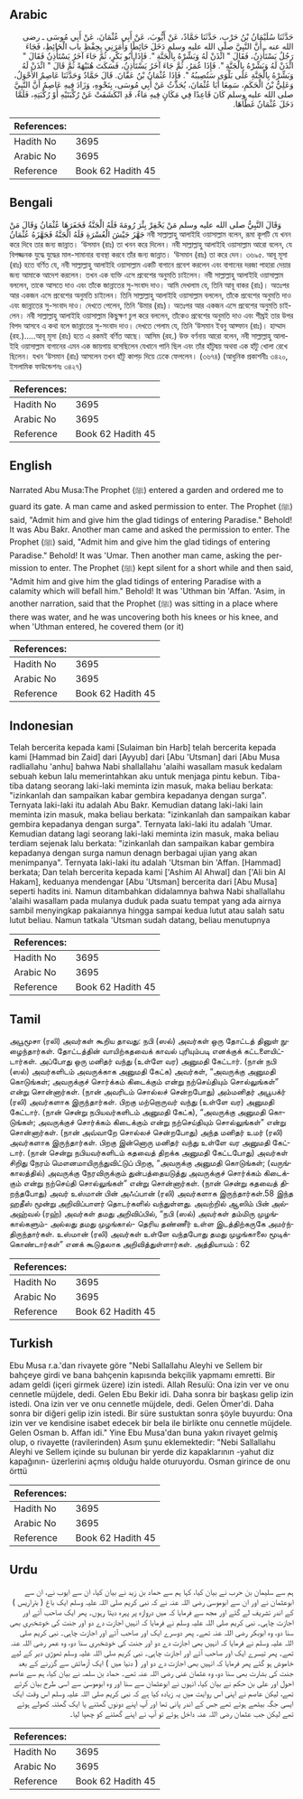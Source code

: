 ## Arabic


<div dir="rtl" lang="ar" style={{fontSize:'larger',backgroundColor:'#f8f9fa',padding:20}}>
حَدَّثَنَا سُلَيْمَانُ بْنُ حَرْبٍ، حَدَّثَنَا حَمَّادٌ، عَنْ أَيُّوبَ، عَنْ أَبِي عُثْمَانَ، عَنْ أَبِي مُوسَى ـ رضى الله عنه ـ أَنَّ النَّبِيَّ صلى الله عليه وسلم دَخَلَ حَائِطًا وَأَمَرَنِي بِحِفْظِ باب الْحَائِطِ، فَجَاءَ رَجُلٌ يَسْتَأْذِنُ، فَقَالَ ‏"‏ ائْذَنْ لَهُ وَبَشِّرْهُ بِالْجَنَّةِ ‏"‏‏.‏ فَإِذَا أَبُو بَكْرٍ، ثُمَّ جَاءَ آخَرُ يَسْتَأْذِنُ فَقَالَ ‏"‏ ائْذَنْ لَهُ وَبَشِّرْهُ بِالْجَنَّةِ ‏"‏‏.‏ فَإِذَا عُمَرُ، ثُمَّ جَاءَ آخَرُ يَسْتَأْذِنُ، فَسَكَتَ هُنَيْهَةً ثُمَّ قَالَ ‏"‏ ائْذَنْ لَهُ وَبَشِّرْهُ بِالْجَنَّةِ عَلَى بَلْوَى سَتُصِيبُهُ ‏"‏‏.‏ فَإِذَا عُثْمَانُ بْنُ عَفَّانَ‏.‏ قَالَ حَمَّادٌ وَحَدَّثَنَا عَاصِمٌ الأَحْوَلُ، وَعَلِيُّ بْنُ الْحَكَمِ، سَمِعَا أَبَا عُثْمَانَ، يُحَدِّثُ عَنْ أَبِي مُوسَى، بِنَحْوِهِ، وَزَادَ فِيهِ عَاصِمٌ أَنَّ النَّبِيَّ صلى الله عليه وسلم كَانَ قَاعِدًا فِي مَكَانٍ فِيهِ مَاءٌ، قَدِ انْكَشَفَتْ عَنْ رُكْبَتَيْهِ أَوْ رُكْبَتِهِ، فَلَمَّا دَخَلَ عُثْمَانُ غَطَّاهَا‏.‏
</div>
<div style={{backgroundColor:'#f8f9fa',padding:20, marginBottom: 10}}><table> <thead> <tr> <th>References:</th> <th></th> </tr> </thead> <tbody><tr><td>Hadith No</td><td>3695</td></tr><tr><td>Arabic No</td><td>3695</td></tr><tr><td>Reference</td><td>Book 62 Hadith 45</td></tr></tbody></table></div>

## Bengali


<div dir="ltr" lang="bn" style={{fontSize:'larger',backgroundColor:'#f8f9fa',padding:20}}>
وَقَالَ النَّبِيُّ صلى الله عليه وسلم مَنْ يَحْفِرْ بِئْرَ رُومَةَ فَلَهُ الْجَنَّةُ فَحَفَرَهَا عُثْمَانُ وَقَالَ مَنْ جَهَّزَ جَيْشَ الْعُسْرَةِ فَلَهُ الْجَنَّةُ فَجَهَّزَهُ عُثْمَانُ নবী সাল্লাল্লাহু আলাইহি ওয়াসাল্লাম বলেন, রূমা কূপটি যে খনন করে দিবে তার জন্য জান্নাত। ‘উসমান (রাঃ) তা খনন করে দিলেন। নবী সাল্লাল্লাহু আলাইহি ওয়াসাল্লাম আরো বলেন, যে বিপজ্জনক যুদ্ধে যুদ্ধের মাল-সামানার ব্যবস্থা করবে তাঁর জন্য জান্নাত। ‘উসমান (রাঃ) তা করে দেন। ৩৬৯৫. আবূ মূসা (রাঃ) হতে বর্ণিত যে, নবী সাল্লাল্লাহু আলাইহি ওয়াসাল্লাম একটি বাগানে প্রবেশ করলেন এবং বাগানের দরজা পাহারা দেয়ার জন্য আমাকে আদেশ করলেন। তখন এক ব্যক্তি এসে প্রবেশের অনুমতি চাইলেন। নবী সাল্লাল্লাহু আলাইহি ওয়াসাল্লাম বললেন, তাকে আসতে দাও এবং তাঁকে জান্নাতের সু-সংবাদ দাও। আমি দেখলাম যে, তিনি আবূ বাকর (রাঃ)। অতঃপর আর একজন এসে প্রবেশের অনুমতি চাইলেন। তিনি সাল্লাল্লাহু আলাইহি ওয়াসাল্লাম বললেন, তাঁকে প্রবেশের অনুমতি দাও এবং জান্নাতের সু-সংবাদ দাও। দেখতে পেলেন, তিনি ‘উমার (রাঃ)। অতঃপর আর একজন এসে প্রবেশের অনুমতি চাইলেন। নবী সাল্লাল্লাহু আলাইহি ওয়াসাল্লাম কিছুক্ষণ চুপ করে বললেন, তাঁকেও প্রবেশের অনুমতি দাও এবং শীঘ্রই তার উপর বিপদ আসবে এ কথা বলে জান্নাতের সু-সংবাদ দাও। দেখতে পেলাম যে, তিনি ‘উসমান ইবনু আফ্ফান (রাঃ)। হাম্মাদ (রহ.).....আবূ মূসা (রাঃ) হতে এ রকমই বর্ণিত আছে। আসিম (রহ.) উক্ত বর্ণনায় আরো বলেন, নবী সাল্লাল্লাহু আলাইহি ওয়াসাল্লাম বাগানের এমন এক জায়গায় বসেছিলেন যেখানে পানি ছিল এবং তাঁর হাঁটুদ্বয় অথবা এক হাঁটু খোলা রেখে ছিলেন। যখন ‘উসমান (রাঃ) আসলেন তখন হাঁটু কাপড় দিয়ে ঢেকে ফেললেন। (৩৬৭৪) (আধুনিক প্রকাশনীঃ ৩৪২০, ইসলামিক ফাউন্ডেশনঃ ৩৪২৭)
</div>
<div style={{backgroundColor:'#f8f9fa',padding:20, marginBottom: 10}}><table> <thead> <tr> <th>References:</th> <th></th> </tr> </thead> <tbody><tr><td>Hadith No</td><td>3695</td></tr><tr><td>Arabic No</td><td>3695</td></tr><tr><td>Reference</td><td>Book 62 Hadith 45</td></tr></tbody></table></div>

## English


<div dir="ltr" lang="en" style={{fontSize:'larger',backgroundColor:'#f8f9fa',padding:20}}>
Narrated Abu Musa:The Prophet (ﷺ) entered a garden and ordered me to guard its gate. A man came and asked permission to enter. The Prophet (ﷺ) said, "Admit him and give him the glad tidings of entering Paradise." Behold! It was Abu Bakr. Another man came and asked the permission to enter. The Prophet (ﷺ) said, "Admit him and give him the glad tidings of entering Paradise." Behold! It was 'Umar. Then another man came, asking the permission to enter. The Prophet (ﷺ) kept silent for a short while and then said, "Admit him and give him the glad tidings of entering Paradise with a calamity which will befall him." Behold! It was 'Uthman bin 'Affan. 'Asim, in another narration, said that the Prophet (ﷺ) was sitting in a place where there was water, and he was uncovering both his knees or his knee, and when 'Uthman entered, he covered them (or it)
</div>
<div style={{backgroundColor:'#f8f9fa',padding:20, marginBottom: 10}}><table> <thead> <tr> <th>References:</th> <th></th> </tr> </thead> <tbody><tr><td>Hadith No</td><td>3695</td></tr><tr><td>Arabic No</td><td>3695</td></tr><tr><td>Reference</td><td>Book 62 Hadith 45</td></tr></tbody></table></div>

## Indonesian


<div dir="ltr" lang="id" style={{fontSize:'larger',backgroundColor:'#f8f9fa',padding:20}}>
Telah bercerita kepada kami [Sulaiman bin Harb] telah bercerita kepada kami [Hammad bin Zaid] dari [Ayyub] dari [Abu 'Utsman] dari [Abu Musa radliallahu 'anhu] bahwa Nabi shallallahu 'alaihi wasallam masuk kedalam sebuah kebun lalu memerintahkan aku untuk menjaga pintu kebun. Tiba-tiba datang seorang laki-laki meminta izin masuk, maka beliau berkata: "izinkanlah dan sampaikan kabar gembira kepadanya dengan surga". Ternyata laki-laki itu adalah Abu Bakr. Kemudian datang laki-laki lain meminta izin masuk, maka beliau berkata: "izinkanlah dan sampaikan kabar gembira kepadanya dengan surga". Ternyata laki-laki itu adalah 'Umar. Kemudian datang lagi seorang laki-laki meminta izin masuk, maka beliau terdiam sejenak lalu berkata: "izinkanlah dan sampaikan kabar gembira kepadanya dengan surga namun denagn berbagai ujian yang akan menimpanya". Ternyata laki-laki itu adalah 'Utsman bin 'Affan. [Hammad] berkata; Dan telah bercerita kepada kami ['Ashim Al Ahwal] dan ['Ali bin Al Hakam], keduanya mendengar [Abu 'Utsman] bercerita dari [Abu Musa] seperti hadits ini. Namun ditambahkan didalamnya bahwa Nabi shallallahu 'alaihi wasallam pada mulanya duduk pada suatu tempat yang ada airnya sambil menyingkap pakaiannya hingga sampai kedua lutut atau salah satu lutut beliau. Namun tatkala 'Utsman sudah datang, beliau menutupnya
</div>
<div style={{backgroundColor:'#f8f9fa',padding:20, marginBottom: 10}}><table> <thead> <tr> <th>References:</th> <th></th> </tr> </thead> <tbody><tr><td>Hadith No</td><td>3695</td></tr><tr><td>Arabic No</td><td>3695</td></tr><tr><td>Reference</td><td>Book 62 Hadith 45</td></tr></tbody></table></div>

## Tamil


<div dir="ltr" lang="ta" style={{fontSize:'larger',backgroundColor:'#f8f9fa',padding:20}}>
அபூமூசா (ரலி) அவர்கள் கூறிய தாவது: நபி (ஸல்) அவர்கள் ஒரு தோட்டத் தினுள் நுழைந்தார்கள். தோட்டத்தின் வாயிற்கதவைக் காவல் புரியும்படி எனக்குக் கட்டளையிட்டார்கள். அப்போது ஒரு மனிதர் வந்து (உள்ளே வர) அனுமதி கேட்டார். (நான் நபி (ஸல்) அவர்களிடம் அவருக்காக அனுமதி கேட்க) அவர்கள், “அவருக்கு அனுமதி கொடுங்கள்; அவருக்குச் சொர்க்கம் கிடைக்கும் என்று நற்செய்தியும் சொல்லுங்கள்” என்று சொன்னார்கள். (நான் அவரிடம் சொல்லச் சென்றபோது) அம்மனிதர் அபூபக்ர் (ரலி) அவர்களாக இருந்தார்கள். பிறகு மற்றொருவர் வந்து (உள்ளே வர) அனுமதி கேட்டார். (நான் சென்று நபியவர்களிடம் அனுமதி கேட்க), “அவருக்கு அனுமதி கொடுங்கள்; அவருக்குச் சொர்க்கம் கிடைக்கும் என்று நற்செய்தியும் சொல்லுங்கள்” என்று சொன்னார்கள். (நான் அவ்வாறே சொல்லச் சென்றபோது) அந்த மனிதர் உமர் (ரலி) அவர்களாக இருந்தார்கள். பிறகு இன்னொரு மனிதர் வந்து உள்ளே வர அனுமதி கேட்டார். (நான் சென்று நபியவர்களிடம் கதவைத் திறக்க அனுமதி கேட்டபோது) அவர்கள் சிறிது நேரம் மௌனமாயிருந்துவிட்டுப் பிறகு, “அவருக்கு அனுமதி கொடுங்கள்; (வருங்காலத்தில்) அவருக்கு நேரவிருக்கும் துன்பத்தையடுத்து அவருக்குச் சொர்க்கம் கிடைக்கும் என்று நற்செய்தி சொல்லுங்கள்” என்று சொன்னார்கள். (நான் சென்று கதவைத் திறந்தபோது) அவர் உஸ்மான் பின் அஃப்பான் (ரலி) அவர்களாக இருந்தார்கள்.58 இந்த ஹதீஸ் மூன்று அறிவிப்பாளர் தொடர்களில் வந்துள்ளது. அவற்றில் ஆஸிம் பின் அல்அஹ்வல் (ரஹ்) அவர்கள் தமது அறிவிப்பில், “நபி (ஸல்) அவர்கள் தம்மிரு முழங்கால்களும்- அல்லது தமது முழங்கால்- தெரிய தண்ணீர் உள்ள இடத்திற்கருகே அமர்ந்திருந்தார்கள். உஸ்மான் (ரலி) அவர்கள் உள்ளே வந்தபோது தமது முழங்காலை மூடிக்கொண்டார்கள்” எனக் கூடுதலாக அறிவித்துள்ளார்கள். அத்தியாயம் : 62
</div>
<div style={{backgroundColor:'#f8f9fa',padding:20, marginBottom: 10}}><table> <thead> <tr> <th>References:</th> <th></th> </tr> </thead> <tbody><tr><td>Hadith No</td><td>3695</td></tr><tr><td>Arabic No</td><td>3695</td></tr><tr><td>Reference</td><td>Book 62 Hadith 45</td></tr></tbody></table></div>

## Turkish


<div dir="ltr" lang="tr" style={{fontSize:'larger',backgroundColor:'#f8f9fa',padding:20}}>
Ebu Musa r.a.'dan rivayete göre "Nebi Sallallahu Aleyhi ve Sellem bir bahçeye girdi ve bana bahçenin kapısında bekçilik yapmamı emretti. Bir adam geldi (içeri girmek üzere) izin istedi. Allah Resulü: Ona izin ver ve onu cennetle müjdele, dedi. Gelen Ebu Bekir idi. Daha sonra bir başkası gelip izin istedi. Ona izin ver ve onu cennetle müjdele, dedi. Gelen Ömer'di. Daha sonra bir diğeri gelip izin istedi. Bir süre sustuktan sonra şöyle buyurdu: Ona izin ver ve kendisine isabet edecek bir bela ile birlikte onu cennetle müjdele. Gelen Osman b. Affan idi." Yine Ebu Musa'dan buna yakın rivayet gelmiş olup, o rivayette (ravilerinden) Asım şunu eklemektedir: "Nebi Sallallahu Aleyhi ve Sellem içinde su bulunan bir yerde diz kapaklarının -yahut diz kapağının- üzerlerini açmış olduğu halde oturuyordu. Osman girince de onu örttü
</div>
<div style={{backgroundColor:'#f8f9fa',padding:20, marginBottom: 10}}><table> <thead> <tr> <th>References:</th> <th></th> </tr> </thead> <tbody><tr><td>Hadith No</td><td>3695</td></tr><tr><td>Arabic No</td><td>3695</td></tr><tr><td>Reference</td><td>Book 62 Hadith 45</td></tr></tbody></table></div>

## Urdu


<div dir="rtl" lang="ur" style={{fontSize:'larger',backgroundColor:'#f8f9fa',padding:20}}>
ہم سے سلیمان بن حرب نے بیان کیا، کہا ہم سے حماد بن زید نے بیان کیا، ان سے ایوب نے، ان سے ابوعثمان نے اور ان سے ابوموسیٰ رضی اللہ عنہ نے کہ نبی کریم صلی اللہ علیہ وسلم ایک باغ ( بئراریس ) کے اندر تشریف لے گئے اور مجھ سے فرمایا کہ میں دروازہ پر پہرہ دیتا رہوں۔ پھر ایک صاحب آئے اور اجازت چاہی۔ نبی کریم صلی اللہ علیہ وسلم نے فرمایا کہ انہیں اجازت دے دو اور جنت کی خوشخبری بھی سنا دو، وہ ابوبکر رضی اللہ عنہ تھے۔ پھر دوسرے ایک اور صاحب آئے اور اجازت چاہی۔ نبی کریم صلی اللہ علیہ وسلم نے فرمایا کہ انہیں بھی اجازت دے دو اور جنت کی خوشخبری سنا دو، وہ عمر رضی اللہ عنہ تھے۔ پھر تیسرے ایک اور صاحب آئے اور اجازت چاہی۔ نبی کریم صلی اللہ علیہ وسلم تھوڑی دیر کے لیے خاموش ہو گئے پھر فرمایا کہ انہیں بھی اجازت دے دو اور ( دنیا میں ) ایک آزمائش سے گزرنے کے بعد جنت کی بشارت بھی سنا دو، وہ عثمان غنی رضی اللہ عنہ تھے۔ حماد بن سلمہ نے بیان کیا، ہم سے عاصم احول اور علی بن حکم نے بیان کیا، انہوں نے ابوعثمان سے سنا اور وہ ابوموسیٰ سے اسی طرح بیان کرتے تھے، لیکن عاصم نے اپنی اس روایت میں یہ زیادہ کیا ہے کہ نبی کریم صلی اللہ علیہ وسلم اس وقت ایک ایسی جگہ بیٹھے ہوئے تھے جس کے اندر پانی تھا اور آپ اپنے دونوں گھٹنے یا ایک گھٹنہ کھولے ہوئے تھے لیکن جب عثمان رضی اللہ عنہ داخل ہوئے تو آپ نے اپنے گھٹنے کو چھپا لیا۔
</div>
<div style={{backgroundColor:'#f8f9fa',padding:20, marginBottom: 10}}><table> <thead> <tr> <th>References:</th> <th></th> </tr> </thead> <tbody><tr><td>Hadith No</td><td>3695</td></tr><tr><td>Arabic No</td><td>3695</td></tr><tr><td>Reference</td><td>Book 62 Hadith 45</td></tr></tbody></table></div>